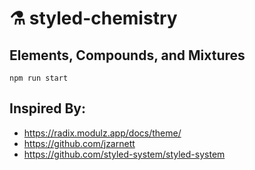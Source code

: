 # ⚗️ styled-chemistry

## Elements, Compounds, and Mixtures

`npm run start`

## Inspired By:

- https://radix.modulz.app/docs/theme/
- https://github.com/jzarnett
- https://github.com/styled-system/styled-system
